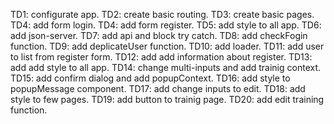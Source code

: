 TD1: configurate app.
TD2: create basic routing.
TD3: create basic pages.
TD4: add form login.
TD4: add form register.
TD5: add style to all app.
TD6: add json-server.
TD7: add api and block try catch.
TD8: add checkFogin function.
TD9: add deplicateUser function.
TD10: add loader.
TD11: add user to list from register form. 
TD12: add add information about register.
TD13: add add style to all app.
TD14: change multi-inputs and add trainig context.
TD15: add confirm dialog and add popupContext.
TD16: add style to popupMessage component.
TD17: add change inputs to edit.
TD18: add style to few pages.
TD19: add button to trainig page.
TD20: add edit training function.

